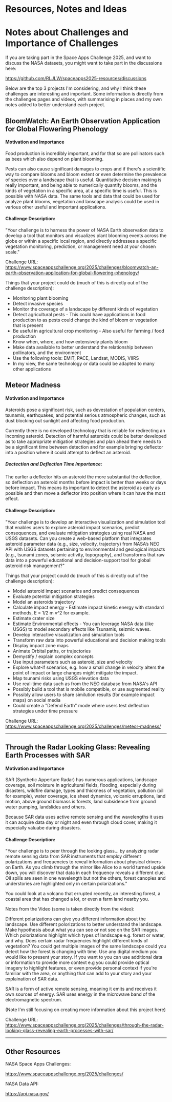 # Resources, Notes and Ideas
# Notes about Challenges and Importance of Challenges

If you are taking part in the Space Apps Challenge 2025, and want to discuss the NASA datasets, you might want to take part in the discussions here:

https://github.com/RLJLW/spaceapps2025-resources/discussions

Below are the top 3 projects I'm considering, and why I think these challenges are interesting and important. Some information is directly from the challenges pages and videos, with summarising in places and my own notes added to better understand each project.

## BloomWatch: An Earth Observation Application for Global Flowering Phenology

#### Motivation and Importance

Food production is incredibly important, and for that so are pollinators such as bees which also depend on plant blooming.

Pests can also cause significant damages to crops and if there's a scientific way to compare blooms and bloom extent or even determine the prevalence of species
over a landscape that is useful. Quantitative decision making is really important, and being able to numerically quantify blooms, and the kinds of vegetation
in a specific area, at a specific time is useful. This is possible with NASA data.
The same tools and data that could be used for analyze plant blooms, vegetation and lanscape analysis could be used in various other useful and important applications.

#### Challenge Description:

"Your challenge is to harness the power of NASA Earth observation data to develop a tool that monitors and visualizes plant blooming events across the globe or within a specific local region, and directly addresses a specific vegetation monitoring, prediction, or management need at your chosen scale."

Challenge URL:
https://www.spaceappschallenge.org/2025/challenges/bloomwatch-an-earth-observation-application-for-global-flowering-phenology/

Things that your project could do (much of this is directly out of the challenge description):
 - Monitoring plant blooming
 - Detect invasive species
 - Monitor the coverage of a landscape by different kinds of vegetation
 - Detect agricultural pests - This could have applications in food production to as pests could change the kind of bloom or vegetation that is present
 - Be useful in agricultural crop monitoring - Also useful for farming / food production 
 - Know when, where, and how extensively plants bloom
 - Make data available to better understand the relationship between pollinators, and the environment
 - Use the following tools: EMIT, PACE, Landsat, MODIS, VIIRS
 - In my view, the same technology or data could be adapted to many other applications
  
## Meteor Madness

#### Motivation and Importance

Asteroids pose a significant risk, such as devestation of population centers, tsunamis, earthquakes, and potential serious atmospheric changes, such as dust blocking out sunlight and affecting food production.

Currently there is no developed technology that is reliable for redirecting an incoming asteroid. Detection of harmful asteroids could be better developed as to take appropriate mitigation strategies and plan ahead there needs to be a significant time between detection and for example bringing deflector into a position where it could attempt to deflect an asteroid.

##### Dectection and Deflection Time Importance:
The earlier a deflector hits an asteroid the more substantial the deflection, so deflection an asteroid months before impact is better than weeks or days before impact.
This means its important to detect the asteroid as early as possible and then move a deflector into position where it can have the most effect.

#### Challenge Description:

"Your challenge is to develop an interactive visualization and simulation tool that enables users to explore asteroid impact scenarios, predict consequences, and evaluate mitigation strategies using real NASA and USGS datasets. Can you create a web-based platform that integrates asteroid parameter data (e.g., size, velocity, trajectory) from NASA’s NEO API with USGS datasets pertaining to environmental and geological impacts (e.g., tsunami zones, seismic activity, topography), and transforms that raw data into a powerful educational and decision-support tool for global asteroid risk management?"

Things that your project could do (much of this is directly out of the challenge description):
 - Model asteroid impact scenarios and predict consequences
 - Evaluate potential mitigation strategies
 - Model an asteroids trajectory
 - Calculate impact energy - Estimate impact kinetic energy with standard methods, E = 1/2 m v^2 for example.
 - Estimate crater size
 - Estimate Environmental effects - You can leverage NASA data (like USGS) to model secondary effects like Tsunamis, seizmic waves.
 - Develop interactive visualization and simulation tools
 - Transform raw data into powerful educational and decision making tools
 - Display impact zone maps
 - Animate Orbital paths, or trajectories
 - Demystify / explain complex concepts
 - Use input parameters such as asteroid, size and velocity
 - Explore what-if scenarios, e.g. how a small change in velocity alters the point of impact or large changes might mitigate the impact.
 - Map tsunami risks using USGS elevation data
 - Use real-time data such as from the NEO database from NASA's API
 - Possibly build a tool that is mobile compatible, or use augmented reality
 - Possibly allow users to share similution results (for example impact maps) on social media
 - Could create a "Defend Earth" mode where users test deflection strategies under time pressure

Challenge URL:
https://www.spaceappschallenge.org/2025/challenges/meteor-madness/


---


## Through the Radar Looking Glass: Revealing Earth Processes with SAR

#### Motivation and Importance

SAR (Synthetic Apperture Radar) has numerous applications, landscape coverage, soil moisture in agricultural fields, flooding, especially during disasters, wildfire damage, types and thickness of vegetation, pollution (oil for example), water coverage, ice sheet dynamics, volcanic erruptions, land motion, above ground biomass is forests, land subsidence from ground water pumping, landslides and others.

Because SAR data uses active remote sensing and the wavelengths it uses it can acquire data day or night and even through cloud cover, making it especially valuabe during disasters.
 
#### Challenge Description:

"Your challenge is to peer through the looking glass… by analyzing radar remote sensing data from SAR instruments that employ different polarizations and frequencies to reveal information about physical drivers on Earth. As you climb through the mirror like Alice to a world turned upside down, you will discover that data in each frequency reveals a different clue. Oil spills are seen in one wavelength but not the others, forest canopies and understories are highlighted only in certain polarizations."

You could look at a volcano that errupted recently, an interesting forest, a coastal area that has changed a lot, or even a farm land nearby you.

Notes from the Video (some is taken directly from the video):

Different polarizations can give you different information about the landscape.
Use different polorizations to better understand the landscape.
Make hypothesis about what you can see or not see on the SAR images. Which polorizations highlight which types of landscape e.g. forest or water, and why.
Does certain radar frequencies highlight different kinds of vegetation?
You could get multiple images of the same landscape could you detect how the forest is changing with time.
Use any digital medium you would like to present your story.
If you want to you can use additional data or information to provide more context e.g you could provide optical imagery to highlight features, or even provide personal context if you're familiar with the area, or anything that can add to your story and your explaination of SAR data.

SAR is a form of active remote sensing, meaning it emits and receives it own sources of energy.
SAR uses energy in the microwave band of the electromagnetic spectrum.

(Note I'm still focusing on creating more information about this project here)

Challenge URL:
https://www.spaceappschallenge.org/2025/challenges/through-the-radar-looking-glass-revealing-earth-processes-with-sar/

---


<!--

### Template Challenge Name

#### Motivation and Importance

#### Challenge Description:

Challenge URL:
---

-->

## Other Resources

NASA Space Apps Challenges:

https://www.spaceappschallenge.org/2025/challenges/

NASA Data API:

https://api.nasa.gov/
